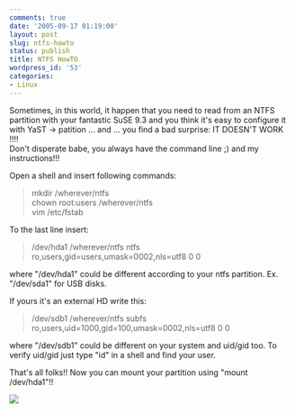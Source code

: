 ```yaml
---
comments: true
date: '2005-09-17 01:19:00'
layout: post
slug: ntfs-howto
status: publish
title: NTFS HowTO
wordpress_id: '53'
categories:
- Linux
---
```


Sometimes, in this world, it happen that you need to read from an NTFS partition with your fantastic SuSE 9.3 and you think it's easy to configure it with YaST -> patition ... and ... you find a bad surprise: IT DOESN'T WORK !!!!  
Don't disperate babe, you always have the command line ;) and my instructions!!!  
  
Open a shell and insert following commands:  


> mkdir /wherever/ntfs  
chown root:users /wherever/ntfs  
vim /etc/fstab

To the last line insert:  


> /dev/hda1  /wherever/ntfs  ntfs  ro,users,gid=users,umask=0002,nls=utf8  0  0

where "/dev/hda1" could be different according to your ntfs partition. Ex. "/dev/sda1" for USB disks.  
  
If yours it's an external HD write this:  


> /dev/sdb1 /wherever/ntfs subfs ro,users,uid=1000,gid=100,umask=0002,nls=utf8 0 0

  
where "/dev/sdb1" could be different on your system and uid/gid too. To verify uid/gid just type "id" in a shell and find your user.  
  
That's all folks!! Now you can mount your partition using "mount /dev/hda1"!!

[![](http://www.feedburner.com/fb/images/pub/flchklt.gif)](http://feeds.feedburner.com/zekussuse)
